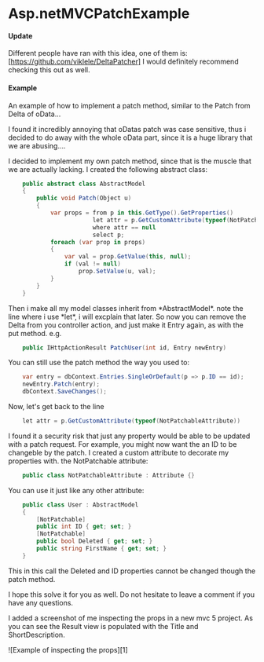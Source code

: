 Asp.netMVCPatchExample
======================

#### Update
Different people have ran with this idea, one of them is: [https://github.com/viklele/DeltaPatcher]
I would definitely recommend checking this out as well.


#### Example
An example of how to implement a patch method, similar to the Patch from Delta of oData...

I found it incredibly annoying that oDatas patch was case sensitive, thus i decided to do away with the whole oData part, since it is a huge library that we are abusing....<br></p>
<p>
I decided to implement my own patch method, since that is the muscle that we are actually lacking. I created the following abstract class:
</p>

```csharp
    public abstract class AbstractModel
    {
        public void Patch(Object u)
        {
            var props = from p in this.GetType().GetProperties()
                        let attr = p.GetCustomAttribute(typeof(NotPatchableAttribute))
                        where attr == null
                        select p;
            foreach (var prop in props)
            {
                var val = prop.GetValue(this, null);
                if (val != null)
                    prop.SetValue(u, val);
            }
        }
    }
```
<p>
Then i make all my model classes inherit from *AbstractModel*. note the line where i use *let*, i will excplain that later. So now you can remove the Delta<Entry> from you controller action, and just make it Entry again, as with the put method. e.g.
</p>

```csharp
    public IHttpActionResult PatchUser(int id, Entry newEntry)
```

You can still use the patch method the way you used to:

```csharp
    var entry = dbContext.Entries.SingleOrDefault(p => p.ID == id);
    newEntry.Patch(entry);
    dbContext.SaveChanges();
```

Now, let's get back to the line

```csharp
    let attr = p.GetCustomAttribute(typeof(NotPatchableAttribute))
```

I found it a security risk that just any property would be able to be updated with a patch request. For example, you might now want the an ID to be changeble by the patch. I created a custom attribute to decorate my properties with. the NotPatchable attribute:

```csharp
    public class NotPatchableAttribute : Attribute {}
```

You can use it just like any other attribute:

```csharp
    public class User : AbstractModel
    {
        [NotPatchable]
        public int ID { get; set; }
        [NotPatchable]
        public bool Deleted { get; set; }
        public string FirstName { get; set; }
    }
```

This in this call the Deleted and ID properties cannot be changed though the patch method.
<p>
I hope this solve it for you as well. Do not hesitate to leave a comment if you have any questions.
</p>
<p>
I added a screenshot of me inspecting the props in a new mvc 5 project. As you can see the Result view is populated with the Title and ShortDescription.
</p>
![Example of inspecting the props][1]


  [1]: http://i.stack.imgur.com/laSxG.png
